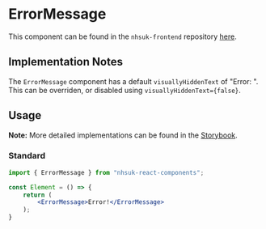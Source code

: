 # ErrorMessage

This component can be found in the `nhsuk-frontend` repository [here](https://github.com/nhsuk/nhsuk-frontend/tree/master/packages/components/error-message).

## Implementation Notes

The `ErrorMessage` component has a default `visuallyHiddenText` of "Error: ". This can be overriden, or disabled using `visuallyHiddenText={false}`.

## Usage

**Note:** More detailed implementations can be found in the [Storybook](https://tomdango.github.io/nhsuk-react-components).

### Standard

```jsx
import { ErrorMessage } from "nhsuk-react-components";

const Element = () => {
    return (
        <ErrorMessage>Error!</ErrorMessage>
    );
}
```
